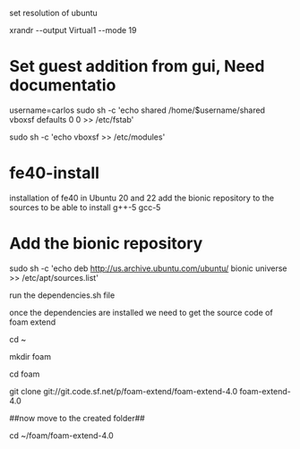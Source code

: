 
set resolution of ubuntu

xrandr --output Virtual1 --mode 19

# Set guest addition from gui, Need documentatio
username=carlos
sudo sh -c 'echo shared	/home/$username/shared	vboxsf	defaults	0	0 >> /etc/fstab'

sudo sh -c 'echo vboxsf >> /etc/modules'
  


# fe40-install
installation of fe40 in Ubuntu 20 and 22
add the bionic repository to the sources to be able to install g++-5 gcc-5
# Add the bionic repository 
sudo sh -c 'echo deb http://us.archive.ubuntu.com/ubuntu/ bionic universe >> /etc/apt/sources.list'

run the dependencies.sh file

once the dependencies are installed
we need to get the source code of foam extend

cd ~

mkdir foam

cd foam

git clone git://git.code.sf.net/p/foam-extend/foam-extend-4.0 foam-extend-4.0

##now move to the created folder##

cd ~/foam/foam-extend-4.0



